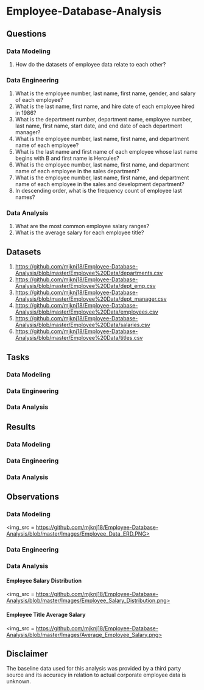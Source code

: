 # Employee-Database-Analysis



## Questions

### Data Modeling

1. How do the datasets of employee data relate to each other?

### Data Engineering

1. What is the employee number, last name, first name, gender, and salary of each employee?
2. What is the last name, first name, and hire date of each employee hired in 1986?
3. What is the department number, department name, employee number, last name, first name, start date, and end date of each department manager?
4. What is the employee number, last name, first name, and department name of each employee?
5. What is the last name and first name of each employee whose last name begins with B and first name is Hercules?
6. What is the employee number, last name, first name, and department name of each employee in the sales department?
7. What is the employee number, last name, first name, and department name of each employee in the sales and development department?
8. In descending order, what is the frequency count of employee last names?

### Data Analysis

1. What are the most common employee salary ranges?
2. What is the average salary for each employee title?

## Datasets

1. https://github.com/mjknj18/Employee-Database-Analysis/blob/master/Employee%20Data/departments.csv
2. https://github.com/mjknj18/Employee-Database-Analysis/blob/master/Employee%20Data/dept_emp.csv
3. https://github.com/mjknj18/Employee-Database-Analysis/blob/master/Employee%20Data/dept_manager.csv
4. https://github.com/mjknj18/Employee-Database-Analysis/blob/master/Employee%20Data/employees.csv
5. https://github.com/mjknj18/Employee-Database-Analysis/blob/master/Employee%20Data/salaries.csv
6. https://github.com/mjknj18/Employee-Database-Analysis/blob/master/Employee%20Data/titles.csv

## Tasks

### Data Modeling



### Data Engineering



### Data Analysis



## Results

### Data Modeling



### Data Engineering



### Data Analysis



## Observations

### Data Modeling

<img_src = https://github.com/mjknj18/Employee-Database-Analysis/blob/master/Images/Employee_Data_ERD.PNG>

### Data Engineering



### Data Analysis

#### Employee Salary Distribution

<img_src = https://github.com/mjknj18/Employee-Database-Analysis/blob/master/Images/Employee_Salary_Distribution.png>

#### Employee Title Average Salary

<img_src = https://github.com/mjknj18/Employee-Database-Analysis/blob/master/Images/Average_Employee_Salary.png>

## Disclaimer

The baseline data used for this analysis was provided by a third party source and its accuracy in relation to actual corporate employee data is unknown.